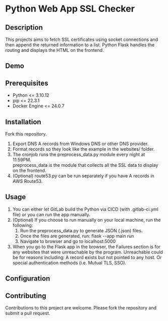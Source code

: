 # Python Web App SSL Checker

## Description
This projects aims to fetch SSL certificates using socket connections and then append the returned information to a list.  Python Flask handles the routing and displays the HTML on the frontend.

## Demo

## Prerequisites
* Python <= 3.10.12 
* pip <= 22.3.1
* Docker Engine <= 24.0.7

## Installation
Fork this repository.

1. Export DNS A records from Windows DNS or other DNS provider.
2. Format records so they look like the example in the websites/ folder.
3. The cronjob runs the preprocess_data.py module every night at 11:59PM.  
   preprocess_data is the module that collects all the SSL data to display on the frontend.
4. (Optional) route53.py can be run separately if you have A records in AWS Route53.

## Usage

1.  You can either let GitLab build the Python via CICD (with .gitlab-ci.yml file) or you can run the app manually.
2. (Optional) If you choose to run manually on your local machine, run the following:
   1. Run the preprocess_data.py to generate JSON (.json) files.
   2. Once the files are generated, run: flask --app main run
   3. Navigate to browser and go to localhost:5000
3. When you go to the Flask app in the browser, the Failures section is for any websites that were unreachable by the program.
   Unreachable could be for reasons including: A record exists but not pointed to any host.  Or special authentication methods (i.e. Mutual TLS, SSO).

## Configuration

## Contributing
Contributions to this project are welcome. Please fork the repository and submit a pull request.
